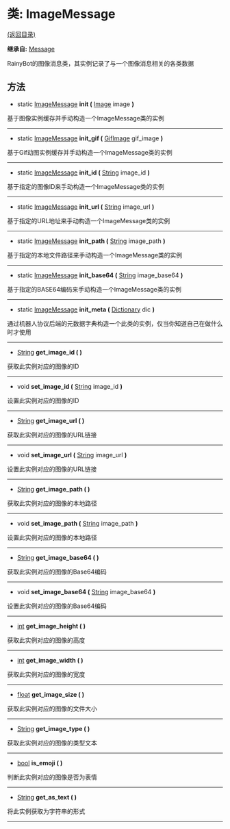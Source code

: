 # 类: ImageMessage  
[(返回目录)](README.md)  
  
**继承自:** [Message](Message.md)  
  
RainyBot的图像消息类，其实例记录了与一个图像消息相关的各类数据  
  
## 方法 
  
- static [ImageMessage](ImageMessage.md) **init (** [Image](https://docs.godotengine.org/en/latest/classes/class_image.html) image **)**  
  
基于图像实例缓存并手动构造一个ImageMessage类的实例  
  
---  
  
- static [ImageMessage](ImageMessage.md) **init_gif (** [GifImage](GifImage.md) gif_image **)**  
  
基于Gif动图实例缓存并手动构造一个ImageMessage类的实例  
  
---  
  
- static [ImageMessage](ImageMessage.md) **init_id (** [String](https://docs.godotengine.org/en/latest/classes/class_string.html) image_id **)**  
  
基于指定的图像ID来手动构造一个ImageMessage类的实例  
  
---  
  
- static [ImageMessage](ImageMessage.md) **init_url (** [String](https://docs.godotengine.org/en/latest/classes/class_string.html) image_url **)**  
  
基于指定的URL地址来手动构造一个ImageMessage类的实例  
  
---  
  
- static [ImageMessage](ImageMessage.md) **init_path (** [String](https://docs.godotengine.org/en/latest/classes/class_string.html) image_path **)**  
  
基于指定的本地文件路径来手动构造一个ImageMessage类的实例  
  
---  
  
- static [ImageMessage](ImageMessage.md) **init_base64 (** [String](https://docs.godotengine.org/en/latest/classes/class_string.html) image_base64 **)**  
  
基于指定的BASE64编码来手动构造一个ImageMessage类的实例  
  
---  
  
- static [ImageMessage](ImageMessage.md) **init_meta (** [Dictionary](https://docs.godotengine.org/en/latest/classes/class_dictionary.html) dic **)**  
  
通过机器人协议后端的元数据字典构造一个此类的实例，仅当你知道自己在做什么时才使用  
  
---  
  
-  [String](https://docs.godotengine.org/en/latest/classes/class_string.html) **get_image_id ( )**  
  
获取此实例对应的图像的ID  
  
---  
  
-  void **set_image_id (** [String](https://docs.godotengine.org/en/latest/classes/class_string.html) image_id **)**  
  
设置此实例对应的图像的ID  
  
---  
  
-  [String](https://docs.godotengine.org/en/latest/classes/class_string.html) **get_image_url ( )**  
  
获取此实例对应的图像的URL链接  
  
---  
  
-  void **set_image_url (** [String](https://docs.godotengine.org/en/latest/classes/class_string.html) image_url **)**  
  
设置此实例对应的图像的URL链接  
  
---  
  
-  [String](https://docs.godotengine.org/en/latest/classes/class_string.html) **get_image_path ( )**  
  
获取此实例对应的图像的本地路径  
  
---  
  
-  void **set_image_path (** [String](https://docs.godotengine.org/en/latest/classes/class_string.html) image_path **)**  
  
设置此实例对应的图像的本地路径  
  
---  
  
-  [String](https://docs.godotengine.org/en/latest/classes/class_string.html) **get_image_base64 ( )**  
  
获取此实例对应的图像的Base64编码  
  
---  
  
-  void **set_image_base64 (** [String](https://docs.godotengine.org/en/latest/classes/class_string.html) image_base64 **)**  
  
设置此实例对应的图像的Base64编码  
  
---  
  
-  [int](https://docs.godotengine.org/en/latest/classes/class_int.html) **get_image_height ( )**  
  
获取此实例对应的图像的高度  
  
---  
  
-  [int](https://docs.godotengine.org/en/latest/classes/class_int.html) **get_image_width ( )**  
  
获取此实例对应的图像的宽度  
  
---  
  
-  [float](https://docs.godotengine.org/en/latest/classes/class_float.html) **get_image_size ( )**  
  
获取此实例对应的图像的文件大小  
  
---  
  
-  [String](https://docs.godotengine.org/en/latest/classes/class_string.html) **get_image_type ( )**  
  
获取此实例对应的图像的类型文本  
  
---  
  
-  [bool](https://docs.godotengine.org/en/latest/classes/class_bool.html) **is_emoji ( )**  
  
判断此实例对应的图像是否为表情  
  
---  
  
-  [String](https://docs.godotengine.org/en/latest/classes/class_string.html) **get_as_text ( )**  
  
将此实例获取为字符串的形式  
  
---  
  

